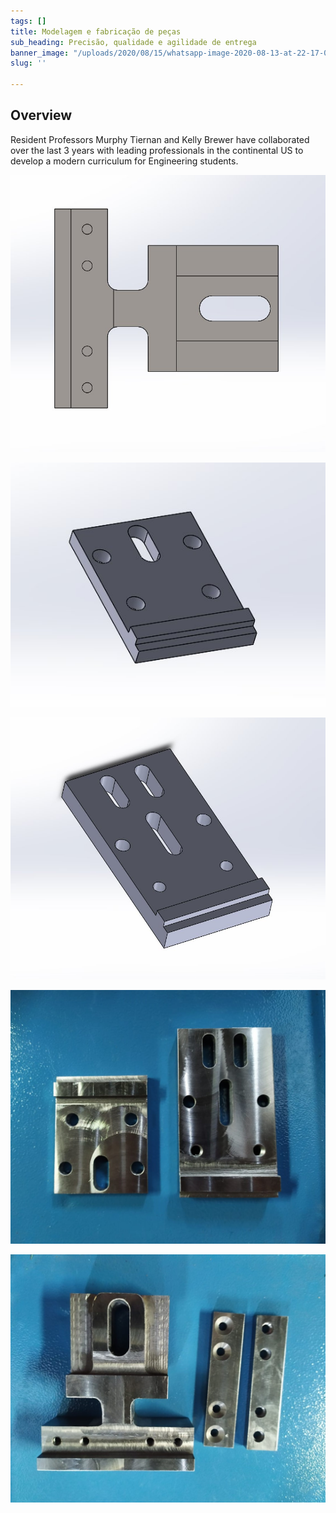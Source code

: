 ```yaml
---
tags: []
title: Modelagem e fabricação de peças
sub_heading: Precisão, qualidade e agilidade de entrega
banner_image: "/uploads/2020/08/15/whatsapp-image-2020-08-13-at-22-17-03-1-copia.jpeg"
slug: ''

---
```

## Overview

Resident Professors Murphy Tiernan and Kelly Brewer have collaborated over the last 3 years with leading professionals in the continental US to develop a modern curriculum for Engineering students.

![](/uploads/2020/08/15/whatsapp-image-2020-08-14-at-13-03-52.jpeg)

![](/uploads/2020/08/15/whatsapp-image-2020-08-14-at-13-07-27.jpeg)

![](/uploads/2020/08/15/whatsapp-image-2020-08-14-at-13-08-10.jpeg)

![](/uploads/2020/08/15/whatsapp-image-2020-08-13-at-22-17-03-3.jpeg)

![](/uploads/2020/08/15/whatsapp-image-2020-08-13-at-22-17-03-2.jpeg)